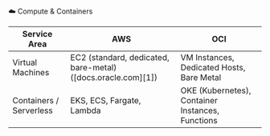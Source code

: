 
☁️ Compute & Containers

| Service Area            | AWS                                                          | OCI                                               |
| ----------------------- | ------------------------------------------------------------ | ------------------------------------------------- |
| Virtual Machines        | EC2 (standard, dedicated, bare-metal) ([docs.oracle.com][1]) | VM Instances, Dedicated Hosts, Bare Metal         |
| Containers / Serverless | EKS, ECS, Fargate, Lambda                                    | OKE (Kubernetes), Container Instances, Functions  |

